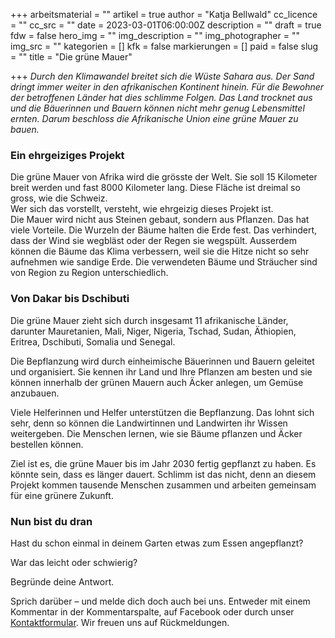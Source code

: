 +++
arbeitsmaterial = ""
artikel = true
author = "Katja Bellwald"
cc_licence = ""
cc_src = ""
date = 2023-03-01T06:00:00Z
description = ""
draft = true
fdw = false
hero_img = ""
img_description = ""
img_photographer = ""
img_src = ""
kategorien = []
kfk = false
markierungen = []
paid = false
slug = ""
title = "Die grüne Mauer"

+++
_Durch den Klimawandel breitet sich die Wüste Sahara aus. Der Sand dringt immer weiter in den afrikanischen Kontinent hinein. Für die Bewohner der betroffenen Länder hat dies schlimme Folgen. Das Land trocknet aus und die Bäuerinnen und Bauern können nicht mehr genug Lebensmittel ernten. Darum beschloss die Afrikanische Union eine grüne Mauer zu bauen._

### Ein ehrgeiziges Projekt

Die grüne Mauer von Afrika wird die grösste der Welt. Sie soll 15 Kilometer breit werden und fast 8000 Kilometer lang. Diese Fläche ist dreimal so gross, wie die Schweiz.  
Wer sich das vorstellt, versteht, wie ehrgeizig dieses Projekt ist.  
Die Mauer wird nicht aus Steinen gebaut, sondern aus Pflanzen. Das hat viele Vorteile. Die Wurzeln der Bäume halten die Erde fest. Das verhindert, dass der Wind sie wegbläst oder der Regen sie wegspült. Ausserdem können die Bäume das Klima verbessern, weil sie die Hitze nicht so sehr aufnehmen wie sandige Erde. Die verwendeten Bäume und Sträucher sind von Region zu Region unterschiedlich.

### Von Dakar bis Dschibuti

Die grüne Mauer zieht sich durch insgesamt 11 afrikanische Länder, darunter Mauretanien, Mali, Niger, Nigeria, Tschad, Sudan, Äthiopien, Eritrea, Dschibuti, Somalia und Senegal.

Die Bepflanzung wird durch einheimische Bäuerinnen und Bauern geleitet und organisiert. Sie kennen ihr Land und Ihre Pflanzen am besten und sie können innerhalb der grünen Mauern auch Äcker anlegen, um Gemüse anzubauen.

Viele Helferinnen und Helfer unterstützen die Bepflanzung. Das lohnt sich sehr, denn so können die Landwirtinnen und Landwirten ihr Wissen weitergeben. Die Menschen lernen, wie sie Bäume pflanzen und Äcker bestellen können.

Ziel ist es, die grüne Mauer bis im Jahr 2030 fertig gepflanzt zu haben. Es könnte sein, dass es länger dauert. Schlimm ist das nicht, denn an diesem Projekt kommen tausende Menschen zusammen und arbeiten gemeinsam für eine grünere Zukunft.

### Nun bist du dran

Hast du schon einmal in deinem Garten etwas zum Essen angepflanzt?

War das leicht oder schwierig?

Begründe deine Antwort.

Sprich darüber – und melde dich doch auch bei uns. Entweder mit einem Kommentar in der Kommentarspalte, auf Facebook oder durch unser [Kontaktformular](https://www.chinderzytig.ch/kontakt/). Wir freuen uns auf Rückmeldungen.